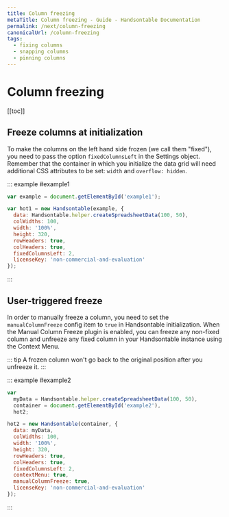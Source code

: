 ```yaml
---
title: Column freezing
metaTitle: Column freezing - Guide - Handsontable Documentation
permalink: /next/column-freezing
canonicalUrl: /column-freezing
tags:
  - fixing columns
  - snapping columns
  - pinning columns 
---
```


# Column freezing

[[toc]]

## Freeze columns at initialization

To make the columns on the left hand side frozen (we call them "fixed"), you need to pass the option `fixedColumnsLeft` in the Settings object. Remember that the container in which you initialize the data grid will need additional CSS attributes to be set: `width` and `overflow: hidden`.

::: example #example1
```js
var example = document.getElementById('example1');

var hot1 = new Handsontable(example, {
  data: Handsontable.helper.createSpreadsheetData(100, 50),
  colWidths: 100,
  width: '100%',
  height: 320,
  rowHeaders: true,
  colHeaders: true,
  fixedColumnsLeft: 2,
  licenseKey: 'non-commercial-and-evaluation'
});
```
:::

## User-triggered freeze

In order to manually freeze a column, you need to set the `manualColumnFreeze` config item to `true` in Handsontable initialization. When the Manual Column Freeze plugin is enabled, you can freeze any non-fixed column and unfreeze any fixed column in your Handsontable instance using the Context Menu.

::: tip
A frozen column won't go back to the original position after you unfreeze it.
:::

::: example #example2
```js
var
  myData = Handsontable.helper.createSpreadsheetData(100, 50),
  container = document.getElementById('example2'),
  hot2;

hot2 = new Handsontable(container, {
  data: myData,
  colWidths: 100,
  width: '100%',
  height: 320,
  rowHeaders: true,
  colHeaders: true,
  fixedColumnsLeft: 2,
  contextMenu: true,
  manualColumnFreeze: true,
  licenseKey: 'non-commercial-and-evaluation'
});
```
:::
